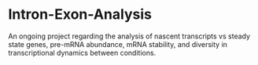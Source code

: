 # Intron-Exon-Analysis
An ongoing project regarding the analysis of nascent transcripts vs steady state genes, pre-mRNA abundance, mRNA stability, and diversity in transcriptional dynamics between conditions.
